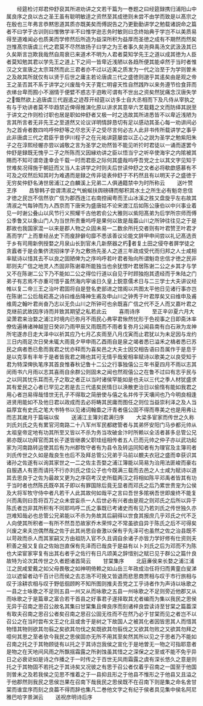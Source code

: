 <!-- { "loadSidebar": true } -->
　　经筵检讨郑君仲舒裒其所进劝讲之文若干篇为一巻题之曰经筵録携归浦阳山中属良序之良以古之圣王虽有聪明敏逹之资然至其成徳则未尝不由学而致是以髙宗之在殷也三年弗言恭黙思道其质亦既美矣而傅説告之乃更勤勤讲学之勉载诸説命之篇者不曰学于古训则曰惟斆学半不曰惟学逊志务时敏则曰念终始典于学岂不以美质易得至道难闻必也质美而学修然后所造为益深所积为益厚而圣徳之成有不期然而然矣岂惟髙宗唐虞三代之君莫不尽然故扬子曰学之为王者事久矣尧舜禹汤文武汲汲其已久矣斯言岂欺我哉然自周衰已来道术不明为人君者莫知学先王之道以成其徳为人臣者莫知勉其君以学先王之道上下之间一皆卑近浅陋以各趋所便其能卓然于当时者惟汉之文宣唐之太宗耳然而此三君者亦不过以近美之质发为一代之治至于为学则曽未之及故其所就仅有以贤于后世之庸主若论唐虞三代之盛徳则邈乎其逺矣由是观之帝王之圣否其不系于讲学之兴废哉今天子寛仁明睿天性自然践阼以来务遵节俭食菲而衣绨台卑而囿小不溺情于便嬖不惑志于逰畋可谓有不世出之资矣然犹痛念汉唐失学之慨然欲上追唐虞三代遐逺之迹荐开经筵以访多士自大丞相而下及凡侍从宰执之有与于劝讲者莫不毕趋禁近俾得推演化原以讲求其意举六艺载籍之文而防绎其説至于讲文之作则检讨职也居是职如仲舒者又极一时之选故其所进悉皆不以卑近浅陋为言其所言者无非先王之至道然又论议详明情辞恳切有足以感动其圣心每一劝讲间必为之首肻者数四呜呼仲舒等之尽忠天子之受尽言何必古人此非书传所载讲学之事乎此非唐虞三代之君臣乎昔伊川程子之在元祐讲筵屡尝以正心之説为圣学之勉紫阳朱子之在淳熙经幄亦尝以诚敬之言为圣学之劝然皆不能见听扵时君徒以一诵而遂罢今仲舒是録既无愧乎二子之所陈而又因縁劝讲之臣以悟当宁之听卒使海宇之内隂被其赐而不知可谓竒逢幸会千载一时而君臣之际何其盛哉呜呼吾党之士以其文字见知于世难矣况得施于朝廷而又当人主讲学之时则夫后世读仲舒之文者必将欷歔感慕有不可及之叹然后知其时为难遇而是録之传非徒表仲舒于不朽然且有以明天子之盛徳于无穷矣仲舒名涛世居浦江之白麟溪上兄弟二人俱通籍禁中为时所称云
　　送叶赞玊序
　　昌黎韩子尝谓清淑之气蜿蜒扶舆磅礴而郁积其水土之所生必有魁竒忠信才徳之民岂不信然欤广信为郡西连江右南控闽粤而玊山冰溪之胜又盘旋乎左右故其清淑之气每钟而为人西京而下唐宋为盛唐姑不论宋渡江后如陈公康伯以中兴事业着见一时谢公叠山以风节行义照耀千古他若俞公大雅则以紫阳髙弟为后学所宗师而傅公季鲁又以象山门人为当世所贵重呜呼是果何以致是哉葢山川之所钟往往见之于是郡故也我国家混一以来是郡人物之众固未易一二数余所托交者则有叶君赞玊叶君才髙而学广上而羣经丛史下而廋辞僻句靡不悉该善议论能文辞甲申间尝以礼记髙选贡于乡有司用新例授婺之月泉山长到官未几新祭器之朽者复土田之侵夺者屏学徒之贪蠧者于是会集侪流招徕学子为之敷扬先圣人之道三年政成受代而归邦之人士咸相率赋诗以惜其去不以良之固陋俾为之序呜呼若叶君者殆向所谓魁竒忠信才徳之民非耶则夫广信之地灵人杰固非陈谢辈所能独当也余犹恨叶君居陈谢二公之乡其才与学又不在陈谢二公下乃不能如二公之得位行道以自见于时顾独抱其遗经而于朱陆之门弟子有志焉不亦重可惜乎虽然海内寜谧日久皇上鋭意儒术日与二三学士大夫讲议经帷以复二帝三王之治叶君固将自是登名吏部进之馆阁以共图太平他日见诸行事亦岂在陈谢二公后哉崧髙之诗曰维岳降神生甫及申山川之钟秀于叶君厚矣又曰维申及甫维周之翰叶君尚奋乃志以无负山川之所钟可也余既喜广信之代不乏人而又嘉叶君之克继前武故因序诗而并致其期望之私若此云
　　喜雨诗序
　　至正辛卯夏六月大梁萧君来治婺之浦江时境内已弥月不雨民心弗寜君愀然忧形于色视事之日即斋沐率僚佐遍祷诸神越翌日癸卯乃雨甲辰又雨既而不雨者复弥月公闻县南有白石湫为龙神所宅遂赤日走大泽中以祈其应乃七月乙亥雨至八月戊寅而止君犹以为未足因与龙约三日内雨足次日癸未辄大雨竟夕甲申雨乙酉雨自是泉之竭者悉已溢禾之槁者悉已苏民之病者悉已愈而我君之忧亦释而为喜矣邑之大夫士因交相告语曰吾属作于是息于是以克享有丰年于是者皆我君之赐也其可无情乎哉爰相率赋诗以歌美之以良受知于君为特深俾执笔序其首良惟春秋记鲁十二公之行事独僖公三年书夏四月不雨以志其闵雨书六月雨以志其喜雨自余群公则固未之闻也然观僖公之在鲁不过曰有志乎民与之以同其忧乐耳而孔子之取之者正以当时诸侯罕能如是也夫以三代之季人材犹盛求其有爱民之心者已罕见之若是去三代逺矣民情日以涣散吏治日以偷惰有能如我君之用心者岂易得哉惜世无孔子不得取之简册使与僖之名并传于天壤间也乃今明良相逢进贤用能如不及他日君以政成而去必将畴其民庸而图任之则位当益崇利泽之及人当益厚宜有史氏之笔大书特书以见诸词翰埀之汗青者僖公固不得而専美之也是用弗让而志其嵗月于篇端以俟
　　送浦江主簿刘君满归序
　　大梁多宦家而传世之久称刘氏刘氏之先有累官河南路二十八军州军民都緫管者与其弟怀安阳门马歩都元帅从太祖皇帝定地有功其所至又皆以不杀为务当攻破金汴时所赖以全活者甚多总管公兄弟亦既以功拜官而其长子遂皆继袭父职珪组相传者五人已而元帅之仲子亦以武功起家为河南路转运使其后有为州郡牧守者有为县令及转运同知者有为理官及主簿司者刘氏传世之久如是哉良生也后不及拜总管公兄弟于马前以覩夫衣冠之盛而幸获识其诸孙之佐遂有以询其家世之一二之佐主吾婺之浦江簿能以简易为治用法匪峻而豪右自服遇人有恩而请托不行亦刘氏之佳公子也今既满三载而去邑之人士咸为赋诗以道其去思良于之佐为最故又更为之序窃考汉史所载两汉之将相如陈平邓禹者皆其有功于当时者也然陈氏既卒其子即以有罪国除后竟无显者而邓氏之后乃累世贵宠为公侯及大将军牧守侍中者凡若干人此其故何如哉平之言曰吾世多隂祸吾世即废终不能复兴而禹则曰吾将百万之众未尝妄杀一人后世必有兴者由是观之则邓氏之后所以异于陈氏者岂非其所积有不同耶呜呼二氏之事既已考诸史而有见乃若刘氏之传世独久亦岂难知哉必也总管公兄弟能以不杀为务故其后嗣得以世食其报庶几乎邓氏之代不乏人向使其所积者一有所不然吾恐故家乔木荣悴之不常虽欲自异于陈氏之后不可得矣兴废之来夫岂偶然哉之佐于此其尚思自奋激以保有乎先泽可也虽然之佐之治县既不以苛政而杀人而其冡嗣又方由祖防入官不久且调自余诸子亦皆力学好修有仕资则夫积善之报又复自之佐始岂直保有先泽而已哉良于是益有以卜刘氏之后为邓而不为陈也大梁宦家寜复有出其右者乎之佐行有日凡颂美之辞惜别之赋已见于群公之篇什良故特为论次其传世之久者题诸首简云
　　甘棠集序
　　北庭亷侯来长婺之浦江浦江之民咸爱戴之如父母畏敬之如神明倚赖之如山岳三年政成治任将归而黄童白叟涕泣以遮留者动千百计已而侯之去志浩不可挽又皆退而悲思商贾相与叹于市行旅相与叹于涂耕农相与叹于野低徊顾盻不知所图则推夫吾党之工乎诗者作为声诗以咏歌之一县之士咏歌之不足则五县一州又从而咏歌之五县一州咏歌之不足则旁近他郡又从而咏歌之于是篇章之富合若干首县之好事君子遂择取其尤者编而为集以我民之思侯无异于召南之思召公故名其集曰甘棠集且俾良序而刻诸梓良尝读诗至甘棠之篇葢深有取夫召南之思召公者矣召南之思召公固无徃而不在然乃必于甘棠而见之者岂不以召公之在当时尝布文王之化且或舍于是树之下故国人之被其化者因皆思其人而惜其物惜其物则欲其勿翦之矣欲其勿伐之矣既欲其勿翦伐之又欲其勿败之又欲其勿拜之噫何其思之至者欤今我民之思侯固亦无所不用其至矣然其所以见之于思者乃不能如召南之托之于其物顾徒有以托之于其诗岂我侯之宣化于是地曽无一物之可指耶意者是物之在天地间风雨之所飘揺霜露之所剥蚀虽其惜之之深保之之至或不能不免乎异日之必衰讵如是诗之作播之于一时传之于百世无风雨霜露之虞有深长悠久之意是则托之于其物固不若托之于其诗矣又况彼之有思于召公者仅着乎召南之一国至于他国则曽未之及若我侯之见思不惟着之于一县抑且形之于他县不惟形之于他县又且溢之于他郡然则我民之思侯岂果在召南下哉我民之思侯既不在召南下则是集之命名舍甘棠而谁宜序而刻之良葢不得而辞也集凡二巻他文字之有纪于侯者具见集中侯名阿尼雅巴哈字景渊云
　　送祝彦明诗后序
